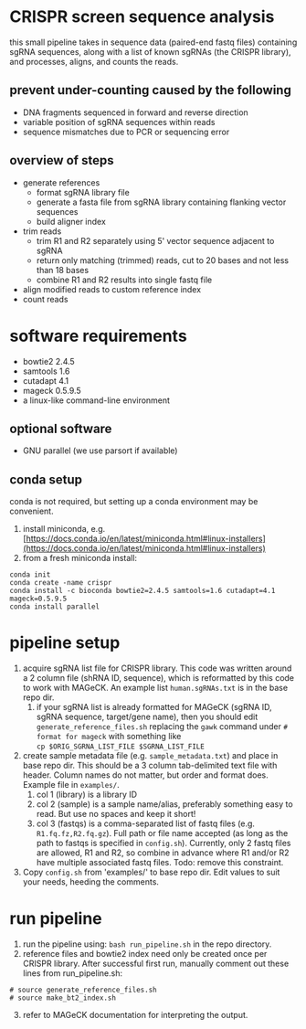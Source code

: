 # CRISPR screen sequence analysis
this small pipeline takes in sequence data (paired-end fastq files) containing sgRNA sequences, along with a list of known sgRNAs (the CRISPR library), and processes, aligns, and counts the reads.

## prevent under-counting caused by the following
* DNA fragments sequenced in forward and reverse direction
* variable position of sgRNA sequences within reads
* sequence mismatches due to PCR or sequencing error

## overview of steps
* generate references
  * format sgRNA library file
  * generate  a fasta file from sgRNA library containing flanking vector sequences
  * build aligner index
* trim reads
  * trim R1 and R2 separately using 5' vector sequence adjacent to sgRNA
  * return only matching (trimmed) reads, cut to 20 bases and not less than 18 bases
  * combine R1 and R2 results into single fastq file
* align modified reads to custom reference index
* count reads


# software requirements
* bowtie2 2.4.5
* samtools 1.6
* cutadapt 4.1
* mageck 0.5.9.5
* a linux-like command-line environment

## optional software
* GNU parallel (we use parsort if available)

## conda setup
conda is not required, but setting up a conda environment may be convenient.
1. install miniconda, e.g. [https://docs.conda.io/en/latest/miniconda.html#linux-installers](https://docs.conda.io/en/latest/miniconda.html#linux-installers)
2. from a fresh miniconda install:
  ```
  conda init
  conda create -name crispr
  conda install -c bioconda bowtie2=2.4.5 samtools=1.6 cutadapt=4.1 mageck=0.5.9.5
  conda install parallel
  ```

# pipeline setup

1. acquire sgRNA list file for CRISPR library. This code was written around a 2 column file (shRNA ID, sequence), which is reformatted by this code to work with MAGeCK. An example list `human.sgRNAs.txt` is in the base repo dir.  
    1. if your sgRNA list is already formatted for MAGeCK (sgRNA ID, sgRNA sequence, target/gene name), then you should edit `generate_reference_files.sh` replacing the `gawk` command under `# format for mageck` with something like  
  `cp $ORIG_SGRNA_LIST_FILE $SGRNA_LIST_FILE`  
2. create sample metadata file (e.g. `sample_metadata.txt`) and place in base repo dir.  This should be a 3 column tab-delimited text file with header. Column names do not matter, but order and format does.  Example file in `examples/`.  
    1. col 1 (library) is a library ID  
    2. col 2 (sample) is a sample name/alias, preferably something easy to read.  But use no spaces and keep it short!  
    3. col 3 (fastqs) is a comma-separated list of fastq files (e.g. `R1.fq.fz,R2.fq.gz`). Full path or file name accepted (as long as the path to fastqs is specified in `config.sh`).  Currently, only 2 fastq files are allowed, R1 and R2, so combine in advance where R1 and/or R2 have multiple associated fastq files. Todo: remove this constraint.  
3. Copy `config.sh` from 'examples/' to base repo dir.  Edit values to suit your needs, heeding the comments.

# run pipeline

1. run the pipeline using: `bash run_pipeline.sh` in the repo directory.
2. reference files and bowtie2 index need only be created once per CRISPR library.  After successful first run, manually comment out these lines from run_pipeline.sh:
  ```
  # source generate_reference_files.sh
  # source make_bt2_index.sh
  ```  
3. refer to MAGeCK documentation for interpreting the output.  
